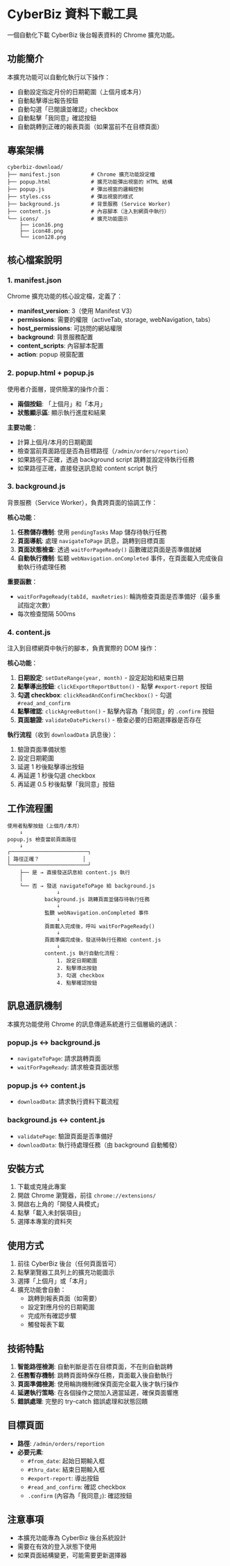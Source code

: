 # CyberBiz 資料下載工具

一個自動化下載 CyberBiz 後台報表資料的 Chrome 擴充功能。

## 功能簡介

本擴充功能可以自動化執行以下操作：
- 自動設定指定月份的日期範圍（上個月或本月）
- 自動點擊導出報告按鈕
- 自動勾選「已閱讀並確認」checkbox
- 自動點擊「我同意」確認按鈕
- 自動跳轉到正確的報表頁面（如果當前不在目標頁面）

## 專案架構

```
cyberbiz-download/
├── manifest.json          # Chrome 擴充功能設定檔
├── popup.html             # 擴充功能彈出視窗的 HTML 結構
├── popup.js               # 彈出視窗的邏輯控制
├── styles.css             # 彈出視窗的樣式
├── background.js          # 背景服務 (Service Worker)
├── content.js             # 內容腳本（注入到網頁中執行）
└── icons/                 # 擴充功能圖示
    ├── icon16.png
    ├── icon48.png
    └── icon128.png
```

## 核心檔案說明

### 1. manifest.json
Chrome 擴充功能的核心設定檔，定義了：
- **manifest_version**: 3（使用 Manifest V3）
- **permissions**: 需要的權限（activeTab, storage, webNavigation, tabs）
- **host_permissions**: 可訪問的網站權限
- **background**: 背景服務配置
- **content_scripts**: 內容腳本配置
- **action**: popup 視窗配置

### 2. popup.html + popup.js
使用者介面層，提供簡潔的操作介面：
- **兩個按鈕**: 「上個月」和「本月」
- **狀態顯示區**: 顯示執行進度和結果

**主要功能**：
- 計算上個月/本月的日期範圍
- 檢查當前頁面路徑是否為目標路徑（`/admin/orders/reportion`）
- 如果路徑不正確，透過 background script 跳轉並設定待執行任務
- 如果路徑正確，直接發送訊息給 content script 執行

### 3. background.js
背景服務（Service Worker），負責跨頁面的協調工作：

**核心功能**：
1. **任務儲存機制**: 使用 `pendingTasks` Map 儲存待執行任務
2. **頁面導航**: 處理 `navigateToPage` 訊息，跳轉到目標頁面
3. **頁面狀態檢查**: 透過 `waitForPageReady()` 函數確認頁面是否準備就緒
4. **自動執行機制**: 監聽 `webNavigation.onCompleted` 事件，在頁面載入完成後自動執行待處理任務

**重要函數**：
- `waitForPageReady(tabId, maxRetries)`: 輪詢檢查頁面是否準備好（最多重試指定次數）
- 每次檢查間隔 500ms

### 4. content.js
注入到目標網頁中執行的腳本，負責實際的 DOM 操作：

**核心功能**：
1. **日期設定**: `setDateRange(year, month)` - 設定起始和結束日期
2. **點擊導出按鈕**: `clickExportReportButton()` - 點擊 `#export-report` 按鈕
3. **勾選 checkbox**: `clickReadAndConfirmCheckbox()` - 勾選 `#read_and_confirm`
4. **點擊確認**: `clickAgreeButton()` - 點擊內容為「我同意」的 `.confirm` 按鈕
5. **頁面驗證**: `validateDatePickers()` - 檢查必要的日期選擇器是否存在

**執行流程**（收到 `downloadData` 訊息後）：
1. 驗證頁面準備狀態
2. 設定日期範圍
3. 延遲 1 秒後點擊導出按鈕
4. 再延遲 1 秒後勾選 checkbox
5. 再延遲 0.5 秒後點擊「我同意」按鈕

## 工作流程圖

```
使用者點擊按鈕（上個月/本月）
    ↓
popup.js 檢查當前頁面路徑
    ↓
┌─────────────────────────┐
│ 路徑正確？              │
└─────────────────────────┘
    ├── 是 → 直接發送訊息給 content.js 執行
    │
    └── 否 → 發送 navigateToPage 給 background.js
                ↓
            background.js 跳轉頁面並儲存待執行任務
                ↓
            監聽 webNavigation.onCompleted 事件
                ↓
            頁面載入完成後，呼叫 waitForPageReady()
                ↓
            頁面準備完成後，發送待執行任務給 content.js
                ↓
            content.js 執行自動化流程：
                1. 設定日期範圍
                2. 點擊導出按鈕
                3. 勾選 checkbox
                4. 點擊確認按鈕
```

## 訊息通訊機制

本擴充功能使用 Chrome 的訊息傳遞系統進行三個層級的通訊：

### popup.js ↔ background.js
- `navigateToPage`: 請求跳轉頁面
- `waitForPageReady`: 請求檢查頁面狀態

### popup.js ↔ content.js
- `downloadData`: 請求執行資料下載流程

### background.js ↔ content.js
- `validatePage`: 驗證頁面是否準備好
- `downloadData`: 執行待處理任務（由 background 自動觸發）

## 安裝方式

1. 下載或克隆此專案
2. 開啟 Chrome 瀏覽器，前往 `chrome://extensions/`
3. 開啟右上角的「開發人員模式」
4. 點擊「載入未封裝項目」
5. 選擇本專案的資料夾

## 使用方式

1. 前往 CyberBiz 後台（任何頁面皆可）
2. 點擊瀏覽器工具列上的擴充功能圖示
3. 選擇「上個月」或「本月」
4. 擴充功能會自動：
   - 跳轉到報表頁面（如需要）
   - 設定對應月份的日期範圍
   - 完成所有確認步驟
   - 觸發報表下載

## 技術特點

1. **智能路徑檢測**: 自動判斷是否在目標頁面，不在則自動跳轉
2. **任務暫存機制**: 跳轉頁面時保存任務，頁面載入後自動執行
3. **頁面準備檢測**: 使用輪詢機制確保頁面完全載入後才執行操作
4. **延遲執行策略**: 在各個操作之間加入適當延遲，確保頁面響應
5. **錯誤處理**: 完整的 try-catch 錯誤處理和狀態回饋

## 目標頁面

- **路徑**: `/admin/orders/reportion`
- **必要元素**:
  - `#from_date`: 起始日期輸入框
  - `#thru_date`: 結束日期輸入框
  - `#export-report`: 導出按鈕
  - `#read_and_confirm`: 確認 checkbox
  - `.confirm` (內容為「我同意」): 確認按鈕

## 注意事項

- 本擴充功能專為 CyberBiz 後台系統設計
- 需要在有效的登入狀態下使用
- 如果頁面結構變更，可能需要更新選擇器
